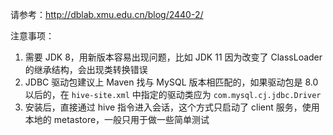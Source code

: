 请参考：http://dblab.xmu.edu.cn/blog/2440-2/

注意事项：

1. 需要 JDK 8，用新版本容易出现问题，比如 JDK 11 因为改变了 ClassLoader 的继承结构，会出现类转换错误
2. JDBC 驱动包建议上 Maven 找与 MySQL 版本相匹配的，如果驱动包是 8.0 以后的，在 `hive-site.xml` 中指定的驱动类应为 `com.mysql.cj.jdbc.Driver`
3. 安装后，直接通过 hive 指令进入会话，这个方式只启动了 client 服务，使用本地的 metastore，一般只用于做一些简单测试